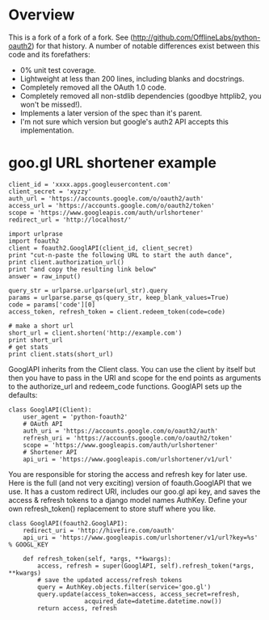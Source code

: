 # Overview

This is a fork of a fork of a fork. See (http://github.com/OfflineLabs/python-oauth2) for that history. A number of notable differences exist between this code and its forefathers:

* 0% unit test coverage.
* Lightweight at less than 200 lines, including blanks and docstrings.
* Completely removed all the OAuth 1.0 code.
* Completely removed all non-stdlib dependencies (goodbye httplib2, you won't be missed!).
* Implements a later version of the spec than it's parent.
* I'm not sure which version but google's auth2 API accepts this implementation.

# goo.gl URL shortener example

    client_id = 'xxxx.apps.googleusercontent.com'
    client_secret = 'xyzzy'
    auth_url = 'https://accounts.google.com/o/oauth2/auth'
    access_url = 'https://accounts.google.com/o/oauth2/token'
    scope = 'https://www.googleapis.com/auth/urlshortener'
    redirect_url = 'http://localhost/'

    import urlprase
    import foauth2
    client = foauth2.GooglAPI(client_id, client_secret)
    print "cut-n-paste the following URL to start the auth dance",
    print client.authorization_url()
    print "and copy the resulting link below"
    answer = raw_input()

    query_str = urlparse.urlparse(url_str).query
    params = urlparse.parse_qs(query_str, keep_blank_values=True)
    code = params['code'][0]
    access_token, refresh_token = client.redeem_token(code=code)

    # make a short url
    short_url = client.shorten('http://example.com')
    print short_url
    # get stats
    print client.stats(short_url)

GooglAPI inherits from the Client class.  You can use the client by itself but
then you have to pass in the URI and scope for the end points as arguments to
the authorize_url and redeem_code functions.  GooglAPI sets up the defaults:

    class GooglAPI(Client):
        user_agent = 'python-foauth2'
        # OAuth API
        auth_uri = 'https://accounts.google.com/o/oauth2/auth'
        refresh_uri = 'https://accounts.google.com/o/oauth2/token'
        scope = 'https://www.googleapis.com/auth/urlshortener'
        # Shortener API
        api_uri = 'https://www.googleapis.com/urlshortener/v1/url'

You are responsible for storing the access and refresh key for later use. Here is the full (and not very exciting) version of foauth.GooglAPI that we use.  It has a custom redirect URI, includes our goo.gl api key, and saves the access & refresh tokens to a django model names AuthKey. Define your own refresh_token() replacement to store stuff where you like.

    class GooglAPI(foauth2.GooglAPI):
        redirect_uri = 'http://hivefire.com/oauth'
        api_uri = 'https://www.googleapis.com/urlshortener/v1/url?key=%s' % GOOGL_KEY

        def refresh_token(self, *args, **kwargs):
            access, refresh = super(GooglAPI, self).refresh_token(*args, **kwargs)
            # save the updated access/refresh tokens
            query = AuthKey.objects.filter(service='goo.gl')
            query.update(access_token=access, access_secret=refresh,
                         acquired_date=datetime.datetime.now())
            return access, refresh
